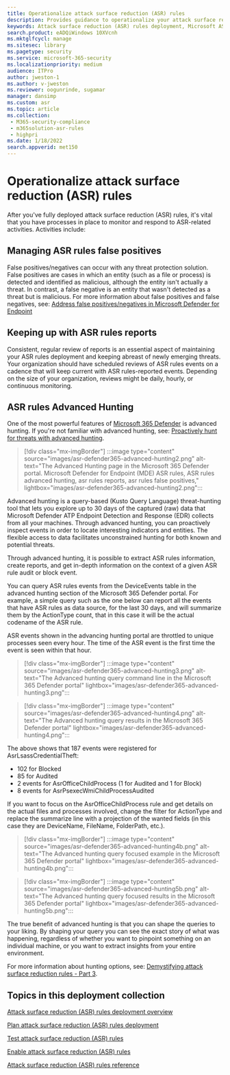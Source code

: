 ```yaml
---
title: Operationalize attack surface reduction (ASR) rules
description: Provides guidance to operationalize your attack surface reduction rules deployment.
keywords: Attack surface reduction (ASR) rules deployment, Microsoft ASR, manage defender ASR rules, monitor asr rules, asr rules advanced hunting, ASR rules report, asr rules false positives, configure ASR, host intrusion prevention system, protection rules, anti-exploit rules, anti-exploit, exploit rules, infection prevention rules, Microsoft Defender for Endpoint, configure ASR rules
search.product: eADQiWindows 10XVcnh
ms.mktglfcycl: manage
ms.sitesec: library
ms.pagetype: security
ms.service: microsoft-365-security
ms.localizationpriority: medium
audience: ITPro
author: jweston-1
ms.author: v-jweston
ms.reviewer: oogunrinde, sugamar
manager: dansimp
ms.custom: asr
ms.topic: article
ms.collection: 
 - M365-security-compliance
 - m365solution-asr-rules
 - highpri
ms.date: 1/18/2022
search.appverid: met150
---
```


# Operationalize attack surface reduction (ASR) rules

After you've fully deployed attack surface reduction (ASR) rules, it's vital that you have processes in place to monitor and respond to ASR-related activities. Activities include: 

## Managing ASR rules false positives

False positives/negatives can occur with any threat protection solution. False positives are cases in which an entity (such as a file or process) is detected and identified as malicious, although the entity isn't actually a threat. In contrast, a false negative is an entity that wasn't detected as a threat but is malicious. For more information about false positives and false negatives, see: [Address false positives/negatives in Microsoft Defender for Endpoint](defender-endpoint-false-positives-negatives.md)

## Keeping up with ASR rules reports

Consistent, regular review of reports is an essential aspect of maintaining your ASR rules deployment and keeping abreast of newly emerging threats. Your organization should have scheduled reviews of ASR  rules events on a cadence that will keep current with ASR  rules-reported events. Depending on the size of your organization, reviews might be daily, hourly, or continuous monitoring.

## ASR rules Advanced Hunting

One of the most powerful features of [Microsoft 365 Defender](https://security.microsoft.com) is advanced hunting. If you're not familiar with advanced hunting, see: [Proactively hunt for threats with advanced hunting](/windows/security/threat-protection/microsoft-defender-atp/advanced-hunting-overview).

> [!div class="mx-imgBorder"]
> :::image type="content" source="images/asr-defender365-advanced-hunting2.png" alt-text="The Advanced Hunting page in the Microsoft 365 Defender portal. Microsoft Defender for Endpoint (MDE) ASR rules, ASR rules advanced hunting, asr rules reports, asr rules false positives," lightbox="images/asr-defender365-advanced-hunting2.png":::

Advanced hunting is a query-based (Kusto Query Language) threat-hunting tool that lets you explore up to 30 days of the captured (raw) data that Microsoft Defender ATP Endpoint Detection and Response (EDR) collects from all your machines. Through advanced hunting, you can proactively inspect events in order to locate interesting indicators and entities. The flexible access to data facilitates unconstrained hunting for both known and potential threats.

Through advanced hunting, it is possible to extract ASR rules information, create reports, and get in-depth information on the context of a given ASR rule audit or block event.

 You can query ASR rules events from the DeviceEvents table in the advanced hunting section of the Microsoft 365 Defender portal. For example, a simple query such as the one below can report all the events that have ASR rules as data source, for the last 30 days, and will summarize them by the ActionType count, that in this case it will be the actual codename of the ASR rule.

ASR events shown in the advancing hunting portal are throttled to unique processes seen every hour. The time of the ASR event is the first time the event is seen within that hour.

> [!div class="mx-imgBorder"]
> :::image type="content" source="images/asr-defender365-advanced-hunting3.png" alt-text="The Advanced hunting query command line in the Microsoft 365 Defender portal" lightbox="images/asr-defender365-advanced-hunting3.png":::

> [!div class="mx-imgBorder"]
> :::image type="content" source="images/asr-defender365-advanced-hunting4.png" alt-text="The Advanced hunting query results in the Microsoft 365 Defender portal" lightbox="images/asr-defender365-advanced-hunting4.png":::

The above shows that 187 events were registered for AsrLsassCredentialTheft:

- 102 for Blocked
- 85 for Audited
- 2 events for AsrOfficeChildProcess (1 for Audited and 1 for Block)
- 8 events for AsrPsexecWmiChildProcessAudited

If you want to focus on the AsrOfficeChildProcess rule and get details on the actual files and processes involved, change the filter for ActionType and replace the summarize line with a projection of the wanted fields (in this case they are DeviceName, FileName, FolderPath, etc.).

> [!div class="mx-imgBorder"]
> :::image type="content" source="images/asr-defender365-advanced-hunting4b.png" alt-text="The Advanced hunting query focused example in the Microsoft 365 Defender portal" lightbox="images/asr-defender365-advanced-hunting4b.png":::

> [!div class="mx-imgBorder"]
> :::image type="content" source="images/asr-defender365-advanced-hunting5b.png" alt-text="The Advanced hunting query focused results in the Microsoft 365 Defender portal" lightbox="images/asr-defender365-advanced-hunting5b.png":::

The true benefit of advanced hunting is that you can shape the queries to your liking. By shaping your query you can see the exact story of what was happening, regardless of whether you want to pinpoint something on an individual machine, or you want to extract insights from your entire environment.

For more information about hunting options, see: [Demystifying attack surface reduction rules - Part 3](https://techcommunity.microsoft.com/t5/microsoft-defender-for-endpoint/demystifying-attack-surface-reduction-rules-part-3/ba-p/1360968).

## Topics in this deployment collection

[Attack surface reduction (ASR) rules deployment overview](attack-surface-reduction-rules-deployment.md)

[Plan attack surface reduction (ASR) rules deployment](attack-surface-reduction-rules-deployment-plan.md)

[Test attack surface reduction (ASR) rules](attack-surface-reduction-rules-deployment-test.md)

[Enable attack surface reduction (ASR) rules](attack-surface-reduction-rules-deployment-implement.md)

[Attack surface reduction (ASR) rules reference](attack-surface-reduction-rules-reference.md)
